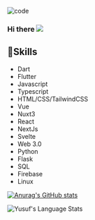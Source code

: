 ![code](https://user-images.githubusercontent.com/68391822/114540219-8dcb5b80-9c55-11eb-81c5-cc8626e1b19b.png)




### Hi there ![](https://visitor-badge.glitch.me/badge?page_id=Mesota22.Mesota22)

## 🔧Skills
  - Dart
  - Flutter
  - Javascript
  - Typescript
  - HTML/CSS/TailwindCSS
  - Vue
  - Nuxt3
  - React
  - NextJs
  - Svelte
  - Web 3.0
  - Python
  - Flask
  - SQL
  - Firebase
  - Linux

  
[![Anurag's GitHub stats](https://github-readme-stats.vercel.app/api?username=Yusuf-Uluc&show_icons=true&show_icons=true&theme=gotham)](https://github.com/Yusuf-Uluc)

<img align="left" alt="Yusuf's Language Stats" src="https://github-readme-stats.vercel.app/api/top-langs/?username=Yusuf-Uluc&langs_count=10&layout=compact&hide=html%22&hide_border=true&theme=vision-friendly-dark&bg_color=0D1117" />


